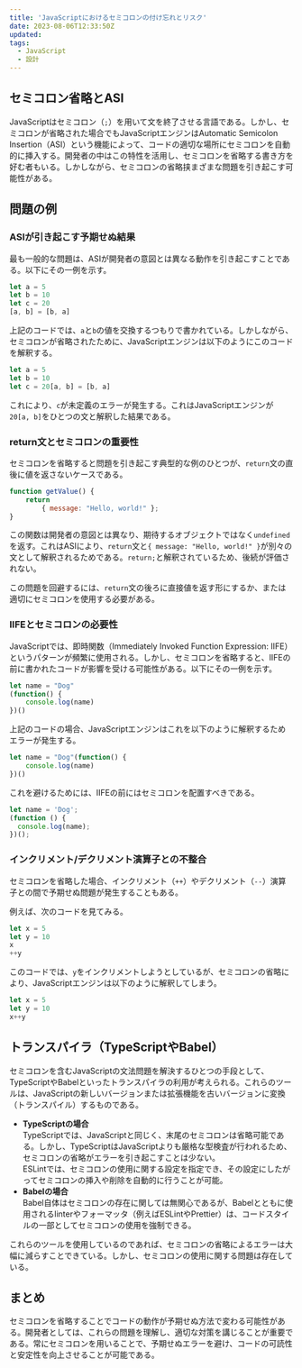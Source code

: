 ```yaml
---
title: 'JavaScriptにおけるセミコロンの付け忘れとリスク'
date: 2023-08-06T12:33:50Z
updated:
tags:
  - JavaScript
  - 設計
---
```


## セミコロン省略とASI

JavaScriptはセミコロン（`;`）を用いて文を終了させる言語である。しかし、セミコロンが省略された場合でもJavaScriptエンジンはAutomatic Semicolon Insertion（ASI）という機能によって、コードの適切な場所にセミコロンを自動的に挿入する。開発者の中はこの特性を活用し、セミコロンを省略する書き方を好む者もいる。しかしながら、セミコロンの省略挟まざまな問題を引き起こす可能性がある。

## 問題の例

### ASIが引き起こす予期せぬ結果

最も一般的な問題は、ASIが開発者の意図とは異なる動作を引き起こすことである。以下にその一例を示す。

<!-- prettier-ignore -->
```js
let a = 5
let b = 10
let c = 20
[a, b] = [b, a]
```

上記のコードでは、`a`と`b`の値を交換するつもりで書かれている。しかしながら、セミコロンが省略されたために、JavaScriptエンジンは以下のようにこのコードを解釈する。

<!-- prettier-ignore -->
```js
let a = 5
let b = 10
let c = 20[a, b] = [b, a]
```

これにより、`c`が未定義のエラーが発生する。これはJavaScriptエンジンが`20[a, b]`をひとつの文と解釈した結果である。

### return文とセミコロンの重要性

セミコロンを省略すると問題を引き起こす典型的な例のひとつが、`return`文の直後に値を返さないケースである。

<!-- prettier-ignore -->
```js
function getValue() {
    return 
        { message: "Hello, world!" };
}
```

この関数は開発者の意図とは異なり、期待するオブジェクトではなく`undefined`を返す。これはASIにより、`return`文と`{ message: "Hello, world!" }`が別々の文として解釈されるためである。`return;`と解釈されているため、後続が評価されない。

この問題を回避するには、`return`文の後ろに直接値を返す形にするか、または適切にセミコロンを使用する必要がある。

### IIFEとセミコロンの必要性

JavaScriptでは、即時関数（Immediately Invoked Function Expression: IIFE）というパターンが頻繁に使用される。しかし、セミコロンを省略すると、IIFEの前に書かれたコードが影響を受ける可能性がある。以下にその一例を示す。

<!-- prettier-ignore -->
```js
let name = "Dog"
(function() {
    console.log(name)
})()
```

上記のコードの場合、JavaScriptエンジンはこれを以下のように解釈するためエラーが発生する。

<!-- prettier-ignore -->
```js
let name = "Dog"(function() {
    console.log(name)
})()
```

これを避けるためには、IIFEの前にはセミコロンを配置すべきである。

```js
let name = 'Dog';
(function () {
  console.log(name);
})();
```

### インクリメント/デクリメント演算子との不整合

セミコロンを省略した場合、インクリメント（`++`）やデクリメント（`--`）演算子との間で予期せぬ問題が発生することもある。

例えば、次のコードを見てみる。

<!-- prettier-ignore -->
```js
let x = 5
let y = 10
x
++y
```

このコードでは、`y`をインクリメントしようとしているが、セミコロンの省略により、JavaScriptエンジンは以下のように解釈してしまう。

<!-- prettier-ignore -->
```js
let x = 5
let y = 10
x++y
```

## トランスパイラ（TypeScriptやBabel）

セミコロンを含むJavaScriptの文法問題を解決するひとつの手段として、TypeScriptやBabelといったトランスパイラの利用が考えられる。これらのツールは、JavaScriptの新しいバージョンまたは拡張機能を古いバージョンに変換（トランスパイル）するものである。

- **TypeScriptの場合**  
  TypeScriptでは、JavaScriptと同じく、末尾のセミコロンは省略可能である。しかし、TypeScriptはJavaScriptよりも厳格な型検査が行われるため、セミコロンの省略がエラーを引き起こすことは少ない。  
  ESLintでは、セミコロンの使用に関する設定を指定でき、その設定にしたがってセミコロンの挿入や削除を自動的に行うことが可能。
- **Babelの場合**  
  Babel自体はセミコロンの存在に関しては無関心であるが、Babelとともに使用されるlinterやフォーマッタ（例えばESLintやPrettier）は、コードスタイルの一部としてセミコロンの使用を強制できる。

これらのツールを使用しているのであれば、セミコロンの省略によるエラーは大幅に減らすことできている。しかし、セミコロンの使用に関する問題は存在している。

## まとめ

セミコロンを省略することでコードの動作が予期せぬ方法で変わる可能性がある。開発者としては、これらの問題を理解し、適切な対策を講じることが重要である。常にセミコロンを用いることで、予期せぬエラーを避け、コードの可読性と安定性を向上させることが可能である。
